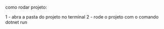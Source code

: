 como rodar projeto:

1 - abra a pasta do projeto no terminal 
2 - rode o projeto com o comando dotnet run